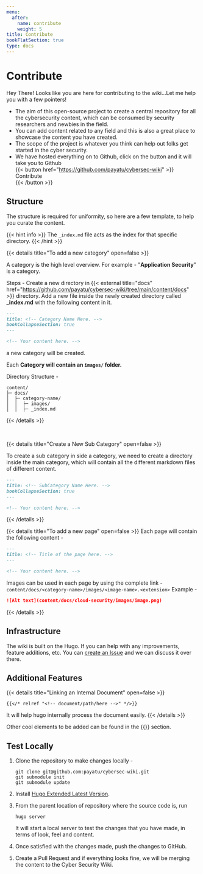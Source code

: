 ```yaml
---
menu:
  after:
    name: contribute
    weight: 5
title: Contribute
bookFlatSection: true
type: docs
---
```


# **Contribute**

Hey There! Looks like you are here for contributing to the wiki...Let me help you with a few pointers!

* The aim of this open-source project to create a central repository for all the cybersecurity content, which can be consumed by security researchers and newbies in the field.
* You can add content related to any field and this is also a great place to showcase the content you have created.
* The scope of the project is whatever you think can help out folks get started in the cyber security.
* We have hosted everything on to Github, click on the button and it will take you to Github 
  <br>
  {{< button href="https://github.com/payatu/cybersec-wiki" >}}<div class="flex align-center">Contribute</div>{{< /button >}}

## Structure
The structure is required for uniformity, so here are a few template, to help you curate the content.

{{< hint info >}}
The `_index.md` file acts as the index for that specific directory.
{{< /hint >}}

{{< details title="To add a new category" open=false >}}

A category is the high level overview. For example - "**Application Security**" is a category.

Steps - 
Create a new directory in {{< external title="docs" href="https://github.com/payatu/cybersec-wiki/tree/main/content/docs" >}} directory. Add a new file inside the newly created directory called **_index.md** with the following content in it.

```markdown
---
title: <!-- Category Name Here. -->
bookCollapseSection: true
---

<!-- Your content here. -->
```

a new category will be created.

Each **Category will contain an `images/` folder.** 

Directory Structure - 
```
content/
├─ docs/
│  ├─ category-name/
│  │  ├─ images/
│  │  ├─ _index.md
```

{{< /details >}}

<br>

{{< details title="Create a New Sub Category" open=false >}}

To create a sub category in side a category, we need to create a directory inside the main category, which will contain all the different markdown files of different content.

```markdown
---
title: <!-- SubCategory Name Here. -->
bookCollapseSection: true
---

<!-- Your content here. -->
```

{{< /details >}}
<br>

{{< details title="To add a new page" open=false >}}
Each page will contain the following content - 
```markdown
---
title: <!-- Title of the page here. -->
---

<!-- Your content here. -->
```

Images can be used in each page by using the complete link - `content/docs/<category-name>/images/<image-name>.<extension>`
Example - 
```markdown
![Alt text](content/docs/cloud-security/images/image.png)
```
{{< /details >}}

## Infrastructure 
The wiki is built on the Hugo. If you can help with any improvements, feature additions, etc. You can [create an Issue](https://docs.github.com/en/issues/tracking-your-work-with-issues/creating-an-issue) and we can discuss it over there.

## Additional Features

{{< details title="Linking an Internal Document" open=false >}}
```tpl
{{</* relref "<!-- document/path/here -->" */>}}
```
It will help hugo internally process the document easily.
{{< /details >}}

Other cool elements to be added can be found in the {{<external title="shortcode" href="https://github.com/alex-shpak/hugo-book#shortcodes">}} section.

## Test Locally

1. Clone the repository to make changes locally - 
    ```shell
    git clone git@github.com:payatu/cybersec-wiki.git
    git submodule init
    git submodule update
    ```

2. Install [Hugo Extended Latest Version](https://github.com/gohugoio/hugo/releases).
   
3. From the parent location of repository where the source code is, run 
      ```shell
      hugo server
      ```
   It will start a local server to test the changes that you have made, in terms of look, feel and content.

4. Once satisfied with the changes made, push the changes to GitHub.
5. Create a Pull Request and if everything looks fine, we will be merging the content to the Cyber Security Wiki.

